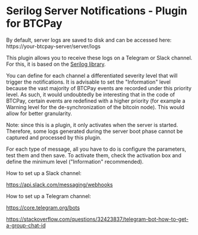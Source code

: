 # Serilog Server Notifications - Plugin for BTCPay


By default, server logs are saved to disk and can be accessed here:
https://your-btcpay-server/server/logs

This plugin allows you to receive these logs on a Telegram or Slack channel.
For this, it is based on the [Serilog library](https://serilog.net/).

You can define for each channel a differentiated severity level that will trigger the notifications.
It is advisable to set the "Information" level because the vast majority of BTCPay events are recorded under this priority level.
As such, it would undoubtedly be interesting that in the code of BTCPay, certain events are redefined with a higher priority (for example a Warning level for the de-synchronization of the bitcoin node). This would allow for better granularity.

Note: since this is a plugin, it only activates when the server is started. Therefore, some logs generated during the server boot phase cannot be captured and processed by this plugin.

For each type of message, all you have to do is configure the parameters, test them and then save.
To activate them, check the activation box and define the minimum level ("Information" recommended).


How to set up a Slack channel:

https://api.slack.com/messaging/webhooks


How to set up a Telegram channel:

https://core.telegram.org/bots

https://stackoverflow.com/questions/32423837/telegram-bot-how-to-get-a-group-chat-id
